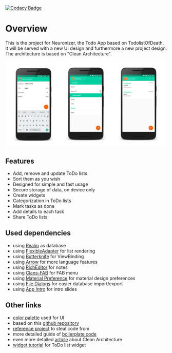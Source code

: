 [![Codacy Badge](https://api.codacy.com/project/badge/Grade/c5a4c050771f4ae19aa181abae7e0ea3)](https://www.codacy.com/app/djuelg/Neuronizer?utm_source=github.com&amp;utm_medium=referral&amp;utm_content=djuelg/Neuronizer&amp;utm_campaign=Badge_Grade)

# Overview

This is the project for Neuronizer, the Todo App based on TodolistOfDeath.
It will be served with a new UI design and furthermore a new project design.
The architecture is based on "Clean Architecture".

![App screenshots](/screenshots.png)


## Features
* Add, remove and update ToDo lists
* Sort them as you wish
* Designed for simple and fast usage
* Secure storage of data, on device only
* Create widgets
* Categorization in ToDo lists
* Mark tasks as done
* Add details to each task
* Share ToDo lists

## Used dependencies
* using [Realm](https://realm.io/docs/java/latest/) as database
* using [FlexibleAdapter](https://github.com/davideas/FlexibleAdapter) for list rendering
* using [Butterknife](http://jakewharton.github.io/butterknife/) for ViewBinding
* using [Arrow](https://github.com/android10/arrow) for more language features
* using [RichEditor](https://github.com/wasabeef/richeditor-android) for notes
* using [Clans-FAB](https://github.com/Clans/FloatingActionButton) for FAB menu
* using [Material Preference](https://github.com/consp1racy/android-support-preference) for material design preferences
* using [File Dialogs](https://github.com/RustamG/file-dialogs) for easier database import/export
* using [App Intro](https://github.com/apl-devs/AppIntro) for intro slides

## Other links
* [color palette](https://htmlpreview.github.com/?https://github.com/djuelg/Neuronizer/blob/master/palette.html) used for UI
* based on this [github repository](https://github.com/dmilicic/Android-Clean-Boilerplate)
* [reference project](https://github.com/dmilicic/android-clean-sample-app) to steal code from
* more detailed guide of [boilerplate code](https://medium.com/@dmilicic/a-detailed-guide-on-developing-android-apps-using-the-clean-architecture-pattern-d38d71e94029)
* even more detailed [article](https://fernandocejas.com/2014/09/03/architecting-android-the-clean-way/) about Clean Architecture
* [widget tutorial](https://www.sitepoint.com/killer-way-to-show-a-list-of-items-in-android-collection-widget/) for ToDo list widget